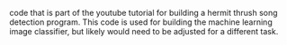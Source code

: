 code that is part of the youtube tutorial for building a hermit thrush song detection program. This code is used for building the machine learning image classifier, but likely would need to be adjusted for a different task.
